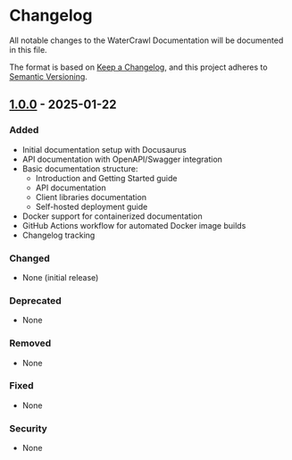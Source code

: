 # Changelog

All notable changes to the WaterCrawl Documentation will be documented in this file.

The format is based on [Keep a Changelog](https://keepachangelog.com/en/1.0.0/),
and this project adheres to [Semantic Versioning](https://semver.org/spec/v2.0.0.html).

## [1.0.0] - 2025-01-22

### Added
- Initial documentation setup with Docusaurus
- API documentation with OpenAPI/Swagger integration
- Basic documentation structure:
  - Introduction and Getting Started guide
  - API documentation
  - Client libraries documentation
  - Self-hosted deployment guide
- Docker support for containerized documentation
- GitHub Actions workflow for automated Docker image builds
- Changelog tracking

### Changed
- None (initial release)

### Deprecated
- None

### Removed
- None

### Fixed
- None

### Security
- None

[1.0.0]: https://github.com/watercrawl/docs/tree/main
